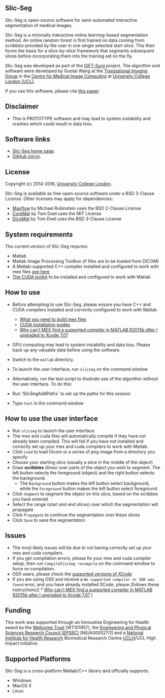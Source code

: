 Slic-Seg
--------

Slic-Seg is open-source software for semi-automated interactive segmentation of medical images.

Slic-Seg is a minimally interactive online learning-based segmentation method. An online random forest is first trained on data coming from *scribbles* provided by the user in one single selected start slice. This then forms the basis for a slice-by-slice framework that segments subsequent slices before incorporating them into the training set on the fly. 

Slic-Seg was developed as part of the [GIFT-Surg][giftsurg] project. The algorithm and software were developed by Guotai Wang at the [Translational Imaging Group][tig] in the [Centre for Medical Image Computing][cmic] at [University College London (UCL)][ucl].

If you use this software, please cite [this paper][citation]. 


Disclaimer
----------

 * This is PROTOTYPE software and may lead to system instability and crashes which could result in data loss.


Software links
--------------

 - [Slic-Seg home page][SlicSegHome].
 - [GitHub mirror][githubhome].

License
-----------

Copyright (c) 2014-2016, [University College London][ucl].

Slic-Seg is available as free open-source software under a BSD 3-Clause License.
Other licenses may apply for dependencies:
 - [Maxflow][maxflow] by Michael Rubinstein uses the BSD 2-Clause License
 - [CoreMat][coremat] by Tom Doel uses the MIT License
 - [DicoMat][dicomat] by Tom Doel uses the BSD 3-Clause License



System requirements
-------------------

The current version of Slic-Seg requries:
 * Matlab
 * Matlab Image Processing Toolbox (if files are to be loaded from DICOM)
 * A Matlab-supported C++ compiler installed and configured to work with mex files [see here](http://uk.mathworks.com/help/matlab/matlab_external/what-you-need-to-build-mex-files.html)
 * [The CUDA toolkit](https://developer.nvidia.com/cuda-toolkit) to be installed and configured to work with Matlab


How to use
------------

 * Before attempting to use Slic-Seg, please ensure you have C++ and CUDA compilers installed and correctly configured to work with Matlab
   * [What you need to build mex files](http://uk.mathworks.com/help/matlab/matlab_external/what-you-need-to-build-mex-files.html)
   * [CUDA Installation guides](http://docs.nvidia.com/cuda/index.html#installation-guides)
   * [Why can't MEX find a supported compiler in MATLAB R2015b after I upgraded to Xcode 7.0?](http://uk.mathworks.com/matlabcentral/answers/246507-why-can-t-mex-find-a-supported-compiler-in-matlab-r2015b-after-i-upgraded-to-xcode-7-0)

 * GPU computing may lead to system instability and data loss. Please back up any valuable data before using the software.
 
 * Switch to the `matlab` directory.
 
 * To launch the user interface, run `slicseg` on the command window
 
 * Alternatively,  run the test script to illustrate use of the algorithm without the user interface. To do this:
  * Run 'SlicSegAddPaths` to set up the paths for this session
  * Type `test` in the command window
 


 
 
How to use the user interface
----------------------------
  * Run `slicseg` to launch the user interface.
  * The mex and cuda files will automatically compile if they have not already been compiled. This will fail if you have not installed and correctly set up your mex and cuda compilers to work with Matlab.
  * Click `Load` to load Dicom or a series of png image from a directory you specify
  * Choose your starting slice (usually a slice in the middle of the object)
  * Draw **scribbles** (lines) over parts of the object you wish to segment. The left button selects the foreground (object) and the right button selects the background.
    * The `Background` button makes the left button select background, while the `Foreground` button makes the left button select foreground
  * Click `Segment` to segment the object on this slice, based on the scribbes you have entered
  * Select the range (start and end slices) over which the segmentation will propagate
  * Click `Propagate` to continue the segmentation over these slices
  * Click `Save` to save the segmentation
 
 
Issues
------
 
  * The most likely issues will be due to not having correctly set up your mex and cuda compilers.
  * If you get compilation errors, please fix your mex and cuda compiler setup, then run `CompileSlicSeg recompile` on the command window to force re-compilation.
  * OSX users, please check the [supported versions of XCode](http://docs.nvidia.com/cuda/cuda-installation-guide-mac-os-x/index.html#abstract)
  * If you are using OSX and receive a `No supported compiler or SDK was found` error, and you have already installed XCode, please [follows these instructions](   * [Why can't MEX find a supported compiler in MATLAB R2015b after I upgraded to Xcode 7.0?](http://uk.mathworks.com/matlabcentral/answers/246507-why-can-t-mex-find-a-supported-compiler-in-matlab-r2015b-after-i-upgraded-to-xcode-7-0)
)
  
  

Funding
-------------

This work was supported through an Innovative Engineering for Health award by the [Wellcome Trust][wellcometrust] [WT101957], the [Engineering and Physical Sciences Research Council (EPSRC)][epsrc] [NS/A000027/1] and a [National Institute for Health Research][nihr] Biomedical Research Centre [UCLH][uclh]/UCL High Impact Initiative.



Supported Platforms
-----------------------------

Slic-Seg is a cross-platform Matlab/C++ library and officially supports:

 - Windows
 - MacOS X
 - Linux

[tig]: http://cmictig.cs.ucl.ac.uk
[giftsurg]: http://www.gift-surg.ac.uk
[cmic]: http://cmic.cs.ucl.ac.uk
[ucl]: http://www.ucl.ac.uk
[nihr]: http://www.nihr.ac.uk/research
[uclh]: http://www.uclh.nhs.uk
[epsrc]: http://www.epsrc.ac.uk
[wellcometrust]: http://www.wellcome.ac.uk
[maxflow]: http://uk.mathworks.com/matlabcentral/fileexchange/21310-maxflow
[coremat]: http://github.com/tomdoel/coremat
[dicomat]: http://github.com/tomdoel/dicomat
[citation]: http://www.sciencedirect.com/science/article/pii/S1361841516300287
[SlicSegHome]: https://cmiclab.cs.ucl.ac.uk/GIFT-Surg/SlicSeg
[githubhome]: https://github.com/gift-surg/SlicSeg
